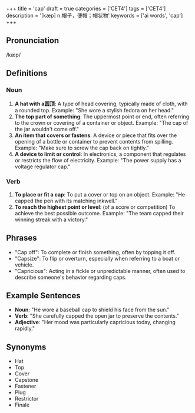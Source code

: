 +++
title = 'cap'
draft = true
categories = ['CET4']
tags = ['CET4']
description = '[kæp] n.帽子，便帽；帽状物'
keywords = ['ai words', 'cap']
+++

## Pronunciation
/kæp/

## Definitions
### Noun
1. **A hat with a圆顶**: A type of head covering, typically made of cloth, with a rounded top. Example: "She wore a stylish fedora on her head."
2. **The top part of something**: The uppermost point or end, often referring to the crown or covering of a container or object. Example: "The cap of the jar wouldn't come off."
3. **An item that covers or fastens**: A device or piece that fits over the opening of a bottle or container to prevent contents from spilling. Example: "Make sure to screw the cap back on tightly."
4. **A device to limit or control**: In electronics, a component that regulates or restricts the flow of electricity. Example: "The power supply has a voltage regulator cap."

### Verb
1. **To place or fit a cap**: To put a cover or top on an object. Example: "He capped the pen with its matching inkwell."
2. **To reach the highest point or level**: (of a score or competition) To achieve the best possible outcome. Example: "The team capped their winning streak with a victory."

## Phrases
- "Cap off": To complete or finish something, often by topping it off.
- "Capsize": To flip or overturn, especially when referring to a boat or vehicle.
- "Capricious": Acting in a fickle or unpredictable manner, often used to describe someone's behavior regarding caps.

## Example Sentences
- **Noun**: "He wore a baseball cap to shield his face from the sun."
- **Verb**: "She carefully capped the open jar to preserve the contents."
- **Adjective**: "Her mood was particularly capricious today, changing rapidly."

## Synonyms
- Hat
- Top
- Cover
- Capstone
- Fastener
- Plug
- Restrictor
- Finale
